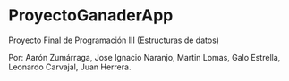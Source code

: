 # ProyectoGanaderApp

Proyecto Final de Programación III (Estructuras de datos)

Por: Aarón Zumárraga, Jose Ignacio Naranjo, Martin Lomas, Galo Estrella, Leonardo Carvajal, Juan Herrera.

